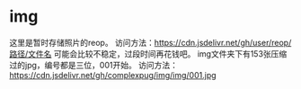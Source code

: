 # img
这里是暂时存储照片的reop。
访问方法：https://cdn.jsdelivr.net/gh/user/reop/路径/文件名
可能会比较不稳定，过段时间再花钱吧。
img文件夹下有153张压缩过的jpg，编号都是三位，001开始。
访问方法：https://cdn.jsdelivr.net/gh/complexpug/img/img/001.jpg